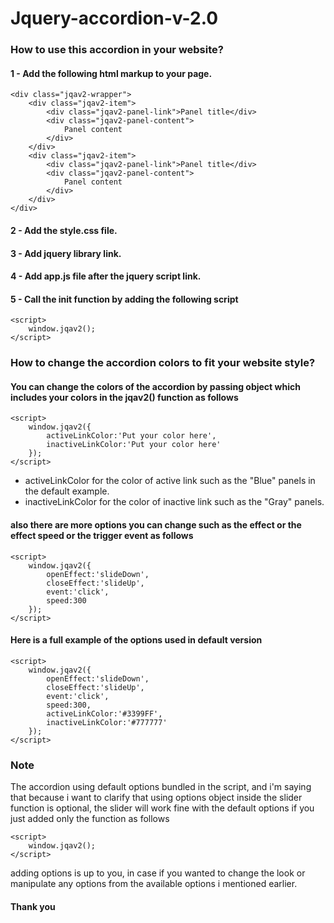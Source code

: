# Jquery-accordion-v-2.0

### How to use this accordion in your website?

#### 1 - Add the following html markup to your page.

	<div class="jqav2-wrapper">
		<div class="jqav2-item">
			<div class="jqav2-panel-link">Panel title</div>
			<div class="jqav2-panel-content">
				Panel content
			</div>			
		</div>		
		<div class="jqav2-item">
			<div class="jqav2-panel-link">Panel title</div>
			<div class="jqav2-panel-content">
				Panel content
			</div>			
		</div>
	</div>

#### 2 - Add the style.css file.

#### 3 - Add jquery library link.

#### 4 - Add app.js file after the jquery script link.

#### 5 - Call the init function by adding the following script

	<script>
		window.jqav2();
	</script>

### How to change the accordion colors to fit your website style?

#### You can change the colors of the accordion by passing object which includes your colors in the jqav2() function as follows

	<script>
		window.jqav2({
			activeLinkColor:'Put your color here',
			inactiveLinkColor:'Put your color here'
		});
	</script>

- activeLinkColor for the color of active link such as the "Blue" panels in the default example.
- inactiveLinkColor for the color of inactive link such as the "Gray" panels.

#### also there are more options you can change such as the effect or the effect speed or the trigger event as follows

	<script>
		window.jqav2({
			openEffect:'slideDown',
			closeEffect:'slideUp',
			event:'click',
			speed:300
		});
	</script>

#### Here is a full example of the options used in default version

	<script>
		window.jqav2({
			openEffect:'slideDown',
			closeEffect:'slideUp',
			event:'click',
			speed:300,
			activeLinkColor:'#3399FF',
			inactiveLinkColor:'#777777'
		});
	</script>

### Note

The accordion using default options bundled in the script, and i'm saying that because i want to clarify that using options object inside the slider function is optional, the slider will work fine with the default options if you just added only the function as follows

	<script>
		window.jqav2();
	</script>

adding options is up to you, in case if you wanted to change the look or manipulate any options from the available options i mentioned earlier. 

#### Thank you